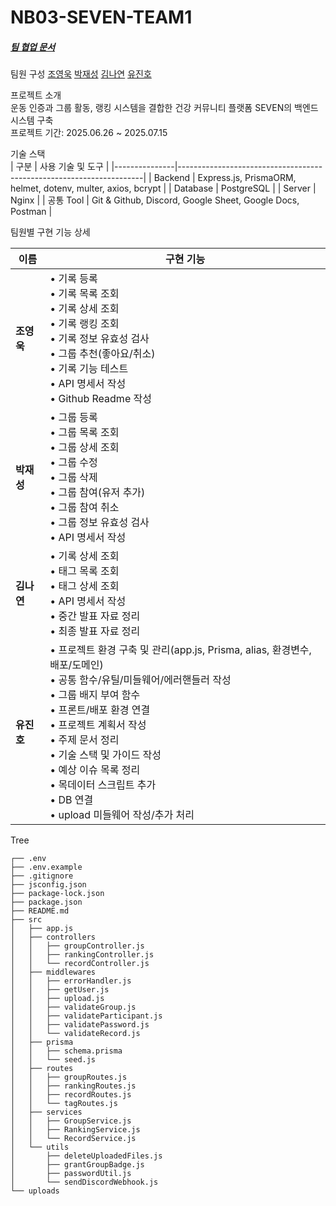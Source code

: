 # NB03-SEVEN-TEAM1

##### [팀 협업 문서](https://docs.google.com/spreadsheets/d/1RjmFuiSnZA_rl31L6QnpKLuEhtjjX0h8l22q1DcvuAw/edit?usp=sharing)

팀원 구성
[조영욱](https://github.com/youngwookjo) 
[박재성](https://github.com/qkrwotjd1731)
[김나연](https://github.com/luciakim22)
[유진호](https://github.com/selentia)
  
프로젝트 소개   
운동 인증과 그룹 활동, 랭킹 시스템을 결합한 건강 커뮤니티 플랫폼 SEVEN의 백엔드 시스템 구축
<br>프로젝트 기간: 2025.06.26 ~ 2025.07.15

기술 스택   
| 구분          | 사용 기술 및 도구                                                    |
|---------------|---------------------------------------------------------------------|
| Backend       | Express.js, PrismaORM, helmet, dotenv, multer, axios, bcrypt        |
| Database      | PostgreSQL                                                          |
| Server        | Nginx                                                               |
| 공통 Tool     | Git & Github, Discord, Google Sheet, Google Docs, Postman           |

팀원별 구현 기능 상세

| 이름     | 구현 기능 |
|----------|-----------|
| **조영욱** | • 기록 등록  <br> • 기록 목록 조회  <br> • 기록 상세 조회  <br> • 기록 랭킹 조회  <br> • 기록 정보 유효성 검사  <br> • 그룹 추천(좋아요/취소)  <br> • 기록 기능 테스트  <br> • API 명세서 작성  <br> • Github Readme 작성 |
| **박재성** | • 그룹 등록  <br> • 그룹 목록 조회  <br> • 그룹 상세 조회  <br> • 그룹 수정  <br> • 그룹 삭제  <br> • 그룹 참여(유저 추가)  <br> • 그룹 참여 취소  <br> • 그룹 정보 유효성 검사  <br> • API 명세서 작성 |
| **김나연** | • 기록 상세 조회  <br> • 태그 목록 조회  <br> • 태그 상세 조회  <br> • API 명세서 작성  <br> • 중간 발표 자료 정리  <br> • 최종 발표 자료 정리 |
| **유진호** | • 프로젝트 환경 구축 및 관리(app.js, Prisma, alias, 환경변수, 배포/도메인)  <br> • 공통 함수/유틸/미들웨어/에러핸들러 작성  <br> • 그룹 배지 부여 함수  <br> • 프론트/배포 환경 연결  <br> • 프로젝트 계획서 작성  <br> • 주제 문서 정리  <br> • 기술 스택 및 가이드 작성  <br> • 예상 이슈 목록 정리  <br> • 목데이터 스크립트 추가  <br> • DB 연결  <br> • upload 미들웨어 작성/추가 처리 |


Tree
```
┌── .env
├── .env.example
├── .gitignore
├── jsconfig.json
├── package-lock.json
├── package.json
├── README.md
├── src
│   ├── app.js
│   ├── controllers
│   │   ├── groupController.js
│   │   ├── rankingController.js
│   │   └── recordController.js
│   ├── middlewares
│   │   ├── errorHandler.js
│   │   ├── getUser.js
│   │   ├── upload.js
│   │   ├── validateGroup.js
│   │   ├── validateParticipant.js
│   │   ├── validatePassword.js
│   │   └── validateRecord.js
│   ├── prisma
│   │   ├── schema.prisma
│   │   └── seed.js
│   ├── routes
│   │   ├── groupRoutes.js
│   │   ├── rankingRoutes.js
│   │   ├── recordRoutes.js
│   │   └── tagRoutes.js
│   ├── services
│   │   ├── GroupService.js
│   │   ├── RankingService.js
│   │   └── RecordService.js
│   └── utils
│       ├── deleteUploadedFiles.js
│       ├── grantGroupBadge.js
│       ├── passwordUtil.js
│       └── sendDiscordWebhook.js
└── uploads
```
